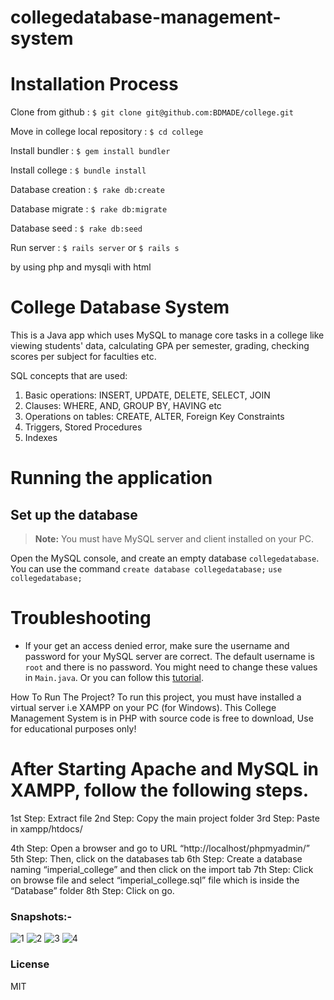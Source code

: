 # collegedatabase-management-system

# Installation Process

Clone from github : `$ git clone git@github.com:BDMADE/college.git`

Move in college local repository : `$ cd college`

Install bundler : `$ gem install bundler`

Install college : `$ bundle install`

Database creation : `$ rake db:create`

Database migrate : `$ rake db:migrate`

Database seed : `$ rake db:seed`

Run server : `$ rails server` or `$ rails s`


by using php and mysqli with html

# College Database System

This is a Java app which uses MySQL to manage core tasks in a college like viewing students' data, calculating GPA per semester, grading, checking scores per subject for faculties etc.

SQL concepts that are used:
1. Basic operations: INSERT, UPDATE, DELETE, SELECT, JOIN
2. Clauses: WHERE, AND, GROUP BY, HAVING etc
3. Operations on tables: CREATE, ALTER, Foreign Key Constraints
4. Triggers, Stored Procedures
5. Indexes


# Running the application

## Set up the database

> **Note:** You must have MySQL server and client installed on your PC.

Open the MySQL console, and create an empty database `collegedatabase`. You can use the command
`create database collegedatabase;`
`use collegedatabase;`

# Troubleshooting

- If your get an access denied error, make sure the username and password for your MySQL server are correct. The default username is `root` and there is no password. You might need to change these values in `Main.java`. Or you can follow this [tutorial](https://medium.com/@chiragpatel_52497/solved-error-access-denied-for-user-root-localhost-of-mysql-programming-school-6e3611838d06).


How To Run The Project?
To run this project, you must have installed a virtual server i.e XAMPP on your PC (for Windows). This College Management System is in PHP with source code is free to download, Use for educational purposes only!

# After Starting Apache and MySQL in XAMPP, follow the following steps.

1st Step: Extract file
2nd Step: Copy the main project folder
3rd Step: Paste in xampp/htdocs/

4th Step: Open a browser and go to URL “http://localhost/phpmyadmin/”
5th Step: Then, click on the databases tab
6th Step: Create a database naming “imperial_college” and then click on the import tab
7th Step: Click on browse file and select “imperial_college.sql” file which is inside the “Database” folder
8th Step: Click on go.

### Snapshots:-

![1](https://user-images.githubusercontent.com/96574240/215112538-ff6e4115-2774-43a9-9194-456e80128183.png)
![2](https://user-images.githubusercontent.com/96574240/215112572-b5d0460b-0953-4c14-993c-0b1e51f91013.png)
![3](https://user-images.githubusercontent.com/96574240/215112599-34358faa-5b3b-45fb-948f-0e2854f6cc88.png)
![4](https://user-images.githubusercontent.com/96574240/215112612-17eb3409-218d-487c-b036-427dc39a2be5.png)
### License

MIT
